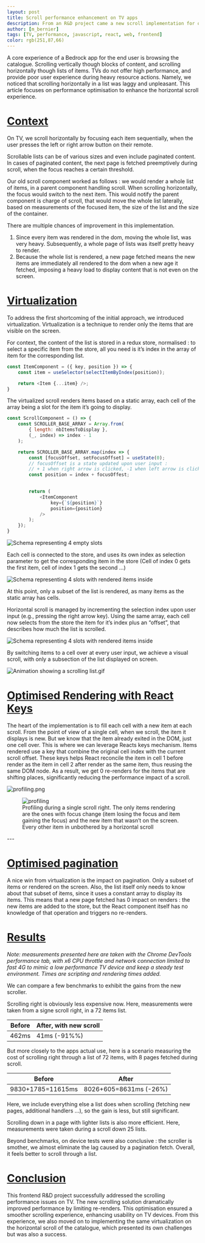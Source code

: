 ```yaml
---
layout: post
title: Scroll performance enhancement on TV apps 
description: From an R&D project came a new scroll implementation for our TV apps, with better performance and experience. 
author: [m_bernier]
tags: [TV, performance, javascript, react, web, frontend]
color: rgb(251,87,66)
---
```


A core experience of a Bedrock app for the end user is browsing the catalogue. Scrolling vertically though blocks of content, and scrolling horizontally though lists of items. TVs do not offer high performance, and provide poor user experience during heavy resource actions. Namely, we noticed that scrolling horizontally in a list was laggy and unpleasant. This article focuses on performance optimisation to enhance the horizontal scroll experience.

# [Context](#context)
On TV, we scroll horizontally by focusing each item sequentially, when the user presses the left or right arrow button on their remote.

Scrollable lists can be of various sizes and even include paginated content. In cases of paginated content, the next page is fetched preemptively during scroll, when the focus reaches a certain threshold.

Our old scroll component worked as follows : we would render a whole list of items, in a parent component handling scroll. When scrolling horizontally, the focus would switch to the next item. This would notify the parent component is charge of scroll, that would move the whole list laterally, based on measurements of the focused item, the size of the list and the size of the container.

There are multiple chances of improvement in this implementation.

1. Since every item was rendered in the dom, moving the whole list, was very heavy. Subsequently, a whole page of lists was itself pretty heavy to render.
2. Because the whole list is rendered, a new page fetched means the new items are immediately all rendered to the dom when a new age it fetched, imposing a heavy load to display content that is not even on the screen.

# [Virtualization](#virtualization)
To address the first shortcoming of the initial approach, we introduced virtualization. Virtualization is a technique to render only the items that are visible on the screen.

For context, the content of the list is stored in a redux store, normalised : to select a specific item from the store, all you need is it’s index in the array of item for the corresponding list.

```javascript
const ItemComponent = ({ key, position }) => {
    const item = useSelector(selectItemByIndex(position));

    return <Item {...item} />;
}
```
The virtualized scroll renders items based on a static array, each cell of the array being a slot for the item it’s going to display.
```javascript
const ScrollComponent = () => {
    const SCROLLER_BASE_ARRAY = Array.from(
        { length: nbItemsToDisplay },
        (_, index) => index - 1
    );

    return SCROLLER_BASE_ARRAY.map(index => {
        const [focusOffset, setFocusOffset] = useState(0);
        // focusOffset is a state updated upon user input : 
        // + 1 when right arrow is clicked, -1 when left arrow is clicked
        const position = index + focusOffest; 
        

        return (
            <ItemComponent
                key={`${position}`}
                position={position}
            />
        );
    });
}
```

![Schema representing 4 empty slots](/images/posts/2024-11-22-tvjs-scroll-performance-enhancement/empty-slots.png)

Each cell is connected to the store, and uses its own index as selection parameter to get the corresponding item in the store (Cell of index 0 gets the first item, cell of index 1 gets the second …)

![Schema representing 4 slots with rendered items inside](../images/posts/2024-11-22-tvjs-scroll-performance-enhancement/filled-slots.png)

At this point, only a subset of the list is rendered, as many items as the static array has cells.

Horizontal scroll is managed by incrementing the selection index upon user input (e.g., pressing the right arrow key). Using the same array, each cell now selects from the store the item for it’s index plus an “offset”, that describes how much the list is scrolled.

![Schema representing 4 slots with rendered items inside](../images/posts/2024-11-22-tvjs-scroll-performance-enhancement/filled-slots-with-offset.png)

By switching items to a cell over at every user input, we achieve a visual scroll, with only a subsection of the list displayed on screen.

![Animation showing a scrolling list.gif](../images/posts/2024-11-22-tvjs-scroll-performance-enhancement/scrolling.gif)

# [Optimised Rendering with React Keys](#optimised-rendering-with-react-keys)

The heart of the implementation is to fill each cell with a new item at each scroll. From the point of view of a single cell, when we scroll, the item it displays is new. But we know that the item already exited in the DOM, just one cell over. This is where we can leverage Reacts keys mechanism. Items rendered use a key that combine the original cell index with the current scroll offset. These keys helps React reconcile the item in cell 1 before render as the item in cell 2 after render as the same item, thus reusing the same DOM node. As a result, we get 0 re-renders for the items that are shifting places, significantly reducing the performance impact of a scroll.

![profiling.png](../images/posts/2024-11-22-tvjs-scroll-performance-enhancement/profiling.png)

<figure>
  <img src="/images/posts/2024-11-22-tvjs-scroll-performance-enhancement/profiling.png" alt="profiling"/>
  <figcaption>Profiling during a single scroll right. The only items rendering are the ones with focus change (item losing the focus and item gaining the focus) and the new item that wasn’t on the screen. Every other item in unbothered by a horizontal scroll</figcaption>
</figure>
---  

# [Optimised pagination](#optimised-pagination)

A nice win from virtualization is the impact on pagination. Only a subset of items or rendered on the screen. Also, the list itself only needs to know about that subset of items, since it uses a constant array to display its items. This means that a new page fetched has 0 impact on renders : the new items are added to the store, but the React component itself has no knowledge of that operation and triggers no re-renders. 

# [Results](#results)
_Note: measurements presented here are taken with the Chrome DevTools performance tab, with x6 CPU throttle and network connection limited to fast 4G to mimic a low performance TV device and keep a steady test environment. Times are scripting and rendering times added._

We can compare a few benchmarks to exhibit the gains from the new scroller.


Scrolling right is obviously less expensive now. Here, measurements were taken from a signe scroll right, in a 72 items list.

|Before|After, with new scroll|
|-|-|
|462ms|41ms (-91%%)|

But more closely to the apps actual use, here is a scenario measuring the cost of scrolling right through a list of 72 items, with 8 pages fetched during scroll.

| Before            | After                  |
|-------------------|------------------------|
| 9830+1785=11615ms | 8026+605=8631ms (-26%) |



Here, we include everything else a list does when scrolling (fetching new pages, additional handlers ...), so the gain is less, but still significant.

Scrolling down in a page with lighter lists is also more efficient. Here, measurements were taken during a scroll down 25 lists.

Beyond benchmarks, on device tests were also conclusive : the scroller is smother, we almost eliminate the lag caused by a pagination fetch. Overall, it feels better to scroll through a list.

# [Conclusion](#conclusion)
This frontend R&D project successfully addressed the scrolling performance issues on TV. The new scrolling solution dramatically improved performance by limiting re-renders. This optimisation ensured a smoother scrolling experience, enhancing usability on TV devices.
From this experience, we also moved on to implementing the same virtualization on the horizontal scroll of the catalogue, which presented its own challenges but was also a success.  